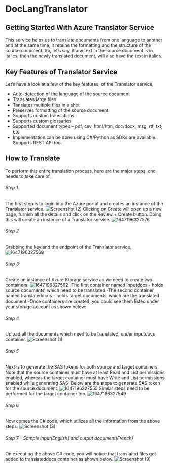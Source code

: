 # DocLangTranslator

## Getting Started With Azure Translator Service

This service helps us to translate documents from one language to another and at the same time, it retains the formatting and the structure of the source document. So, let’s say, if any text in the source document is in italics, then the newly translated document, will also have the text in italics.

## Key Features of Translator Service

Let’s have a look at a few of the key features, of the Translator service,

- Auto-detection of the language of the source document
- Translates large files
- Tanslates multiple files in a shot
- Preserves formatting of the source document
- Supports custom translations
- Supports custom glossaries
- Supported document types – pdf, csv, html/htm, doc/docx, msg, rtf, txt, etc.
- Implementation can be done using C#/Python as SDKs are available. Supports REST API too.

## How to Translate 

To perform this entire translation process, here are the major steps, one needs to take care of,

###### Step 1

The first step is to login into the Azure portal and creates an instance of the Translator service.
![Screenshot (2)](https://user-images.githubusercontent.com/73302381/158076385-329ca9ef-2bcf-4336-a842-2afeb6c0e993.png)
Clicking on Create will open up a new page, furnish all the details and click on the Review + Create button. Doing this will create an instance of a Translator service.
![1647196327576](https://user-images.githubusercontent.com/73302381/158074436-d3b6c30a-bf57-461a-9577-eeb5b9565283.jpg)

###### Step 2

Grabbing the key and the endpoint of the Translator service,
![1647196327569](https://user-images.githubusercontent.com/73302381/158074461-d5bffea0-2ceb-4c06-abd5-c7b54e401825.jpg)

###### Step 3

Create an instance of Azure Storage service as we need to create two containers.
![1647196327562](https://user-images.githubusercontent.com/73302381/158074510-15578501-70a8-4560-a0f5-b1c98ffee115.jpg)
-The first container named inputdocs - holds source documents, which need to be translated
-The second container named translateddocs - holds target documents, which are the translated document
-Once containers are created, you could see them listed under your storage account as shown below:

###### Step 4

Upload all the documents which need to be translated, under inputdocs container.
![Screenshot (1)](https://user-images.githubusercontent.com/73302381/158076372-38211f97-de63-4323-8681-50b509231ed9.png)

###### Step 5

Next is to generate the SAS tokens for both source and target containers. Note that the source container must have at least Read and List permissions enabled, whereas the target container must have Write and List permissions enabled while generating SAS. Below are the steps to generate SAS token for the source document.
![1647196327555](https://user-images.githubusercontent.com/73302381/158074549-f5c65af1-9182-44a9-b025-f0ab8184f0bb.jpg)
Similar steps need to be performed for the target container too.
![1647196327549](https://user-images.githubusercontent.com/73302381/158074601-a2a80e0d-6ea6-401d-8857-0d10ac52d182.jpg)

###### Step 6

Now comes the C# code, which utilizes all the information from the above steps.
![Screenshot (3)](https://user-images.githubusercontent.com/73302381/158076457-ee3018f2-c1a6-4cfb-8378-6bfa9fe573b2.png)

###### Step 7 - Sample input(English) and output document(French)

On executing the above C# code, you will notice that translated files got added to translateddocs container as shown below.
![Screenshot (9)](https://user-images.githubusercontent.com/73302381/159168062-4f2199e2-d6e1-4976-a360-73ccabedec23.png)
